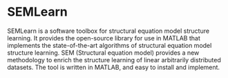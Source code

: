 # SEMLearn
SEMLearn is a software toolbox for structural equation model structure learning. It provides the open-source library for use in MATLAB that implements the state-of-the-art algorithms of structural equation model structure learning. SEM (Structural equation model) provides a new methodology to enrich the structure learning of linear arbitrarily distributed datasets. The tool is written in MATLAB, and easy to install and implement.
